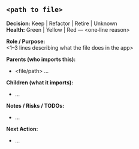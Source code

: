 ## `<path to file>`

**Decision:** Keep | Refactor | Retire | Unknown  
**Health:** Green | Yellow | Red — <one‑line reason>

**Role / Purpose:**  
<1–3 lines describing what the file does in the app>

**Parents (who imports this):**  
- <file/path> …

**Children (what it imports):**  
- <package or local path> …

**Notes / Risks / TODOs:**  
- …

**Next Action:**  
- …
